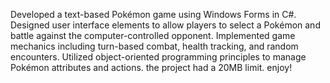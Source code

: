 Developed a text-based Pokémon game using Windows Forms in C#.
Designed user interface elements to allow players to select a Pokémon and battle against the computer-controlled opponent.
Implemented game mechanics including turn-based combat, health tracking, and random encounters.
Utilized object-oriented programming principles to manage Pokémon attributes and actions.
the project had a 20MB limit.
enjoy!
